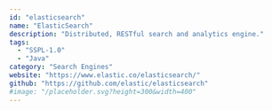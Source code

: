 ```yaml
---
id: "elasticsearch"
name: "ElasticSearch"
description: "Distributed, RESTful search and analytics engine."
tags:
  - "SSPL-1.0"
  - "Java"
category: "Search Engines"
website: "https://www.elastic.co/elasticsearch/"
github: "https://github.com/elastic/elasticsearch"
#image: "/placeholder.svg?height=300&width=400"
---
```


